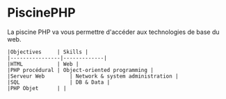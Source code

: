 # PiscinePHP
La piscine PHP va vous permettre d'accéder aux technologies de base du web.

	|Objectives		| Skills |
	|----------------|-------------|
	|HTML 			| Web |
	|PHP procédural	| Object-oriented programming |
	|Serveur Web		| Network & system administration |
	|SQL				| DB & Data |
	|PHP Objet		| |
